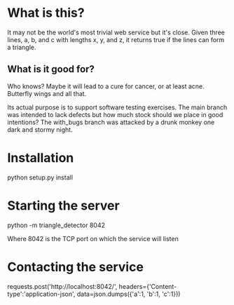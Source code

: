 # What is this?
It may not be the world's most trivial web service but it's close.
Given three lines, a, b, and c with lengths x, y, and z,
it returns true if the lines can form a triangle.

## What is it good for?
Who knows?  Maybe it will lead to a cure for cancer, or at least acne.  Butterfly wings and all that.

Its actual purpose is to support software testing exercises.  The main branch was intended to lack defects but how much stock should we place in good intentions?  The with_bugs branch was attacked by a drunk monkey one dark and stormy night.


# Installation
python setup.py install

# Starting the server
python -m triangle_detector 8042

Where 8042 is the TCP port on which the service will listen

# Contacting the service
requests.post('http://localhost:8042/', headers={'Content-type':'application-json', data=json.dumps({'a':1, 'b':1, 'c':1}))
